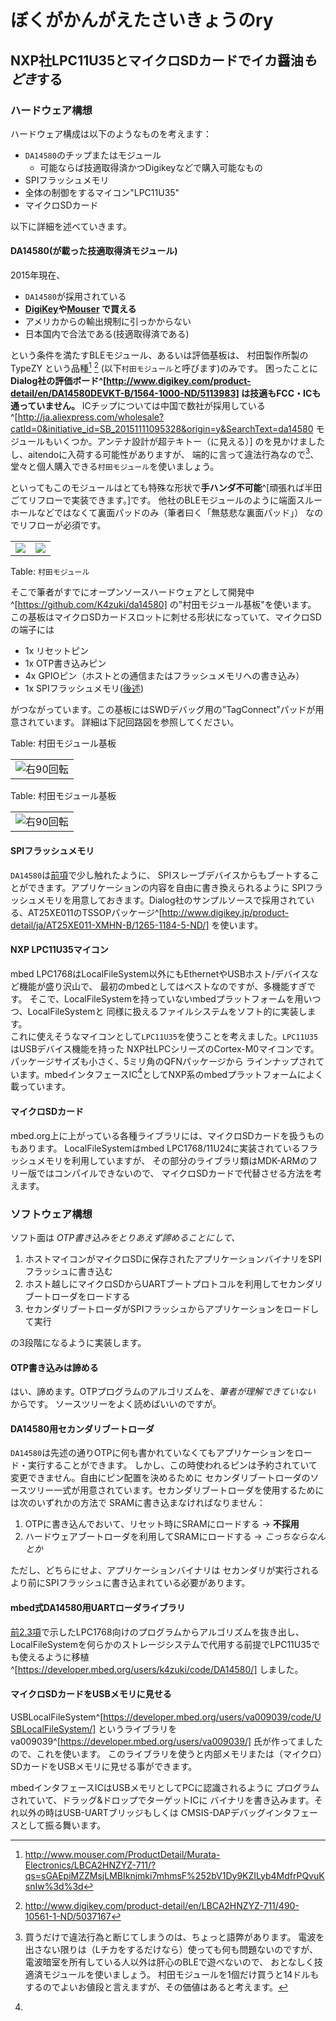 # ぼくがかんがえたさいきょうのry
## NXP社LPC11U35とマイクロSDカードでイカ醤油*もどき*する
### ハードウェア構想
ハードウェア構成は以下のようなものを考えます：

- `DA14580`のチップまたはモジュール
    - 可能ならば技適取得済かつDigikeyなどで購入可能なもの
- SPIフラッシュメモリ
- 全体の制御をするマイコン"LPC11U35"
- マイクロSDカード

以下に詳細を述べていきます。

#### DA14580(が載った技適取得済モジュール)
2015年現在、

* `DA14580`が採用されている  
* **[DigiKey](http://www.digikey.com/)や[Mouser](http://www.mouser.com/) で買える**
* アメリカからの輸出規制に引っかからない
* 日本国内で合法である(技適取得済である)

という条件を満たすBLEモジュール、あるいは評価基板は、
村田製作所製のTypeZY
という品種[^ZYmouser] [^ZYdigikey] (以下`村田モジュール`と呼びます)のみです。
困ったことに **Dialog社の評価ボード^[http://www.digikey.com/product-detail/en/DA14580DEVKT-B/1564-1000-ND/5113983]
 は技適もFCC・ICも通っていません。**
ICチップについては中国で数社が採用している
^[http://ja.aliexpress.com/wholesale?catId=0&initiative_id=SB_20151111095328&origin=y&SearchText=da14580 モジュールもいくつか。アンテナ設計が超テキトー（に見える）]
のを見かけましたし、aitendoに入荷する可能性がありますが、
端的に言って違法行為なので[^1]、堂々と個人購入できる`村田モジュール`を使いましょう。

[^1]: 買うだけで違法行為と断じてしまうのは、ちょっと語弊があります。
電波を出さない限りは（Lチカをするだけなら）使っても何も問題ないのですが、
電波暗室を所有している人以外は肝心のBLEで遊べないので、
おとなしく技適済モジュールを使いましょう。
村田モジュールを1個だけ買うと14ドルもするのでよいお値段と言えますが、その価値はあると考えます。

といってもこのモジュールはとても特殊な形状で**手ハンダ不可能**^[頑張れば半田ごてリフローで実装できます。]です。
他社のBLEモジュールのように端面スルーホールなどではなくて裏面パッドのみ（筆者曰く「無慈悲な裏面パッド」）
なのでリフローが必須です。

|                       |                              |
|:---------------------:|:----------------------------:|
| ![](MurataModule.jpg) | ![](MurataModule_bottom.jpg) |

Table: `村田モジュール`

そこで筆者がすでにオープンソースハードウェアとして開発中^[https://github.com/K4zuki/da14580]
の"村田モジュール基板"を使います。
この基板はマイクロSDカードスロットに刺せる形状になっていて、マイクロSDの端子には

* 1x リセットピン
* 1x OTP書き込みピン
* 4x GPIOピン（ホストとの通信またはフラッシュメモリへの書き込み）
* 1x SPIフラッシュメモリ([後述](#SPIフラッシュメモリ))

がつながっています。この基板にはSWDデバッグ用の”TagConnect”パッドが用意されています。
詳細は下記回路図を参照してください。

Table: 村田モジュール基板

|                                          |
|:----------------------------------------:|
| ![右90回転](2.4.1_MurataMicroSD.sch.png) |

Table: 村田モジュール基板

|                                |
|:------------------------------:|
| ![右90回転](MurataMicroSD.jpg) |

#### SPIフラッシュメモリ
`DA14580`は[前項](#DA14580のブート手順)で少し触れたように、
SPIスレーブデバイスからもブートすることができます。アプリケーションの内容を自由に書き換えられるように
SPIフラッシュメモリを用意しておきます。Dialog社のサンプルソースで採用されている、AT25XE011のTSSOPパッケージ^[http://www.digikey.jp/product-detail/ja/AT25XE011-XMHN-B/1265-1184-5-ND/] を使います。

#### NXP LPC11U35マイコン
mbed LPC1768はLocalFileSystem以外にもEthernetやUSBホスト/デバイスなど機能が盛り沢山で、
最初のmbedとしてはベストなのですが、多機能すぎです。
そこで、LocalFileSystemを持っていないmbedプラットフォームを用いつつ、LocalFileSystemと
同様に扱えるファイルシステムをソフト的に実装します。  
これに使えそうなマイコンとして`LPC11U35`を使うことを考えました。`LPC11U35`はUSBデバイス機能を持った
NXP社LPCシリーズのCortex-M0マイコンです。パッケージサイズも小さく、5ミリ角のQFNパッケージから
ラインナップされています。mbedインタフェースIC[^3]としてNXP系のmbedプラットフォームによく載っています。


#### マイクロSDカード
mbed.org上に上がっている各種ライブラリには、マイクロSDカードを扱うものもあります。
LocalFileSystemはmbed LPC1768/11U24に実装されているフラッシュメモリを利用していますが、
その部分のライブラリ類はMDK-ARMのフリー版ではコンパイルできないので、
マイクロSDカードで代替させる方法を考えます。

### ソフトウェア構想
ソフト面は *OTP書き込みをとりあえず諦めることにして、*

1. ホストマイコンがマイクロSDに保存されたアプリケーションバイナリをSPIフラッシュに書き込む
1. ホスト越しにマイクロSDからUARTブートプロトコルを利用してセカンダリブートローダをロードする
1. セカンダリブートローダがSPIフラッシュからアプリケーションをロードして実行

の3段階になるように実装します。

#### OTP書き込みは諦める
はい、諦めます。OTPプログラムのアルゴリズムを、*筆者が理解できていない* からです。
ソースツリーをよく読めばいいのですが。

#### DA14580用セカンダリブートローダ
`DA14580`は先述の通りOTPに何も書かれていなくてもアプリケーションをロード・実行することができます。
しかし、この時使われるピンは予約されていて変更できません。自由にピン配置を決めるために
セカンダリブートローダのソースツリー一式が用意されています。セカンダリブートローダを使用するためには次のいずれかの方法で
SRAMに書き込まなければなりません：

1. OTPに書き込んでおいて、リセット時にSRAMにロードする -> **不採用**
1. ハードウェアブートローダを利用してSRAMにロードする -> _こっちならなんとか_

ただし、どちらにせよ、アプリケーションバイナリは
セカンダリが実行されるより前にSPIフラッシュに書き込まれている必要があります。

#### mbed式DA14580用UARTローダライブラリ
[前2.3項](#mbedへの実装)で示したLPC1768向けのプログラムからアルゴリズムを抜き出し、
LocalFileSystemを何らかのストレージシステムで代用する前提でLPC11U35でも使えるように移植^[https://developer.mbed.org/users/k4zuki/code/DA14580/] しました。

#### マイクロSDカードをUSBメモリに見せる
USBLocalFileSystem^[https://developer.mbed.org/users/va009039/code/USBLocalFileSystem/] というライブラリをva009039^[https://developer.mbed.org/users/va009039/] 氏が作ってましたので、これを使います。
このライブラリを使うと内部メモリまたは（マイクロ）SDカードをUSBメモリに見せる事ができます。


[^ZYmouser]: http://www.mouser.com/ProductDetail/Murata-Electronics/LBCA2HNZYZ-711/?qs=sGAEpiMZZMsjLMBIknjmki7mhmsF%252bV1Dy9KZILyb4MdfrPQvuKsnIw%3d%3d

[^ZYdigikey]: http://www.digikey.com/product-detail/en/LBCA2HNZYZ-711/490-10561-1-ND/5037167
[^3]:
mbedインタフェースICはUSBメモリとしてPCに認識されるように
プログラムされていて、ドラッグ&ドロップでターゲットICに
バイナリを書き込みます。それ以外の時はUSB-UARTブリッジもしくは
CMSIS-DAPデバッグインタフェースとして振る舞います。

[3_1_1]: https://developer.mbed.org/users/MACRUM/notebook/mbed-hdk/
[3_1_2]: https://developer.mbed.org/users/k4zuki/code/DA14580/
[3_1_3]: https://developer.mbed.org/users/va009039/
[3_1_4]: https://developer.mbed.org/users/k4zuki/code/USBLocalFileSystem/
